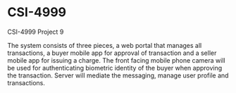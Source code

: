 # CSI-4999
CSI-4999 Project 9

The system consists of three pieces, a web portal that manages all transactions, a buyer mobile app for approval of transaction and a seller mobile  app  for  issuing  a  charge.  The  front  facing  mobile  phone  camera  will  be  used  for authenticating  biometric  identity  of the  buyer  when  approving  the  transaction.  Server  will  mediate  the messaging, manage user profile and transactions.  
